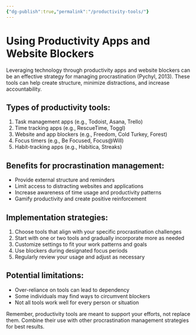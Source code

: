 ```yaml
---
{"dg-publish":true,"permalink":"/productivity-tools/"}
---
```


# Using Productivity Apps and Website Blockers

Leveraging technology through productivity apps and website blockers can be an effective strategy for managing procrastination (Pychyl, 2013). These tools can help create structure, minimize distractions, and increase accountability.

## Types of productivity tools:

1. Task management apps (e.g., Todoist, Asana, Trello)
2. Time tracking apps (e.g., RescueTime, Toggl)
3. Website and app blockers (e.g., Freedom, Cold Turkey, Forest)
4. Focus timers (e.g., Be Focused, Focus@Will)
5. Habit-tracking apps (e.g., Habitica, Streaks)

## Benefits for procrastination management:

- Provide external structure and reminders
- Limit access to distracting websites and applications
- Increase awareness of time usage and productivity patterns
- Gamify productivity and create positive reinforcement

## Implementation strategies:

1. Choose tools that align with your specific procrastination challenges
2. Start with one or two tools and gradually incorporate more as needed
3. Customize settings to fit your work patterns and goals
4. Use blockers during designated focus periods
5. Regularly review your usage and adjust as necessary

## Potential limitations:

- Over-reliance on tools can lead to dependency
- Some individuals may find ways to circumvent blockers
- Not all tools work well for every person or situation

Remember, productivity tools are meant to support your efforts, not replace them. Combine their use with other procrastination management strategies for best results.
